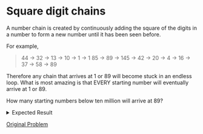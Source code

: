 # Square digit chains

A number chain is created by continuously adding the square of the digits in a number to form a new number until it has been seen before.

For example,

> 44 → 32 → 13 → 10 → 1 → 1
> 85 → 89 → 145 → 42 → 20 → 4 → 16 → 37 → 58 → 89

Therefore any chain that arrives at 1 or 89 will become stuck in an endless loop. What is most amazing is that EVERY starting number will eventually arrive at 1 or 89.

How many starting numbers below ten million will arrive at 89?

<details> 
<summary>Expected Result</summary>
<pre>
</pre>
</details>

[Original Problem](https://projecteuler.net/problem=92)
